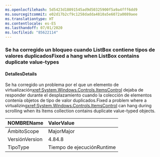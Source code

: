 ```yaml
---
ms.openlocfilehash: 5d5423d18091545ad9d50325900f5a9a4fff6dd9
ms.sourcegitcommit: e02d17b2cf9c1258dadda4810a5e6072a0089aee
ms.translationtype: HT
ms.contentlocale: es-ES
ms.lasthandoff: 07/01/2020
ms.locfileid: "85622114"
---
```

### <a name="fixed-a-hang-when-listbox-contains-duplicate-value-types"></a><span data-ttu-id="cec66-101">Se ha corregido un bloqueo cuando ListBox contiene tipos de valores duplicados</span><span class="sxs-lookup"><span data-stu-id="cec66-101">Fixed a hang when ListBox contains duplicate value-types</span></span>

#### <a name="details"></a><span data-ttu-id="cec66-102">Detalles</span><span class="sxs-lookup"><span data-stu-id="cec66-102">Details</span></span>

<span data-ttu-id="cec66-103">Se ha corregido un problema por el que un elemento de virtualización<xref:System.Windows.Controls.ItemsControl> dejaba de responder durante el desplazamiento cuando la colección de elementos contenía objetos de tipo de valor duplicados.</span><span class="sxs-lookup"><span data-stu-id="cec66-103">Fixed a problem where a virtualizing<xref:System.Windows.Controls.ItemsControl> can hang during scrolling when its Items collection contains duplicate value-typed objects.</span></span>

| <span data-ttu-id="cec66-104">NOMBRE</span><span class="sxs-lookup"><span data-stu-id="cec66-104">Name</span></span>    | <span data-ttu-id="cec66-105">Valor</span><span class="sxs-lookup"><span data-stu-id="cec66-105">Value</span></span>       |
|:--------|:------------|
| <span data-ttu-id="cec66-106">Ámbito</span><span class="sxs-lookup"><span data-stu-id="cec66-106">Scope</span></span>   |<span data-ttu-id="cec66-107">Major</span><span class="sxs-lookup"><span data-stu-id="cec66-107">Major</span></span>|
|<span data-ttu-id="cec66-108">Versión</span><span class="sxs-lookup"><span data-stu-id="cec66-108">Version</span></span>|<span data-ttu-id="cec66-109">4.8</span><span class="sxs-lookup"><span data-stu-id="cec66-109">4.8</span></span>|
|<span data-ttu-id="cec66-110">Tipo</span><span class="sxs-lookup"><span data-stu-id="cec66-110">Type</span></span>|<span data-ttu-id="cec66-111">Tiempo de ejecución</span><span class="sxs-lookup"><span data-stu-id="cec66-111">Runtime</span></span>|
